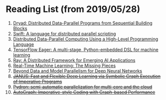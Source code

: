 # Reading List (from 2019/05/28)

1. [Dryad: Distributed Data-Parallel Programs from Sequential Building Blocks](https://www.microsoft.com/en-us/research/wp-content/uploads/2007/03/eurosys07.pdf)
1. [Swift: A language for distributed parallel scripting](http://citeseerx.ist.psu.edu/viewdoc/download?doi=10.1.1.720.8476&rep=rep1&type=pdf)
1. [Distributed Data-Parallel Computing Using a High-Level Programming Language](http://michaelisard.com/pubs/sigmod09.pdf)
1. [TensorFlow Eager: A multi-stage, Python-embedded DSL for machine learning](https://www.sysml.cc/doc/2019/88.pdf)
1. [Ray: A Distributed Framework for Emerging AI Applications](https://arxiv.org/pdf/1712.05889.pdf)
1. [Real-Time Machine Learning: The Missing Pieces](https://arxiv.org/pdf/1703.03924.pdf)
1. [Beyond Data and Model Parallelism for Deep Neural Networks](https://arxiv.org/pdf/1807.05358.pdf)
1. ~~[JANUS: Fast and Flexible Deep Learning via Symbolic Graph Execution of Imperative Programs](https://arxiv.org/pdf/1812.01329.pdf)~~
1. ~~[Pydron: semi-automatic parallelization for multi-core and the cloud](http://citeseerx.ist.psu.edu/viewdoc/download?doi=10.1.1.1018.8549&rep=rep1&type=pdf)~~
1. ~~[AutoGraph: Imperative-style Coding with Graph-based Performance](https://arxiv.org/abs/1810.08061)~~
